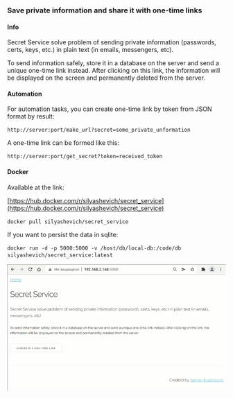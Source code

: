 ### Save private information and share it with one-time links 

#### Info

Secret Service solve problem of sending private information (passwords, certs, keys, etc.) in plain text (in emails, messengers, etc).

To send information safely, store it in a database on the server and send a unique one-time link instead. After clicking on this link, the information will be displayed on the screen and permanently deleted from the server.

#### Automation

For automation tasks, you can create one-time link by token from JSON format by result:  

```
http://server:port/make_url?secret=some_private_unformation
```

A one-time link can be formed like this:

```
http://server:port/get_secret?token=received_token 
```

#### Docker

Available at the link:

[https://hub.docker.com/r/silyashevich/secret_service](https://hub.docker.com/r/silyashevich/secret_service)


```
docker pull silyashevich/secret_service
```

If you want to persist the data in sqlite:

```console
docker run -d -p 5000:5000 -v /host/db/local-db:/code/db silyashevich/secret_service:latest
```

![](secret_service.gif)
